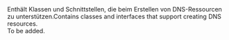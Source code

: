 <Namespace Name="Microsoft.Azure.Management.Dns.Fluent">
  <Docs>
    <summary><span data-ttu-id="b31c7-101">Enthält Klassen und Schnittstellen, die beim Erstellen von DNS-Ressourcen zu unterstützen.</span><span class="sxs-lookup"><span data-stu-id="b31c7-101">Contains classes and interfaces that support creating DNS resources.</span></span></summary> 
    <remarks>To be added.</remarks>
  </Docs>
</Namespace>
